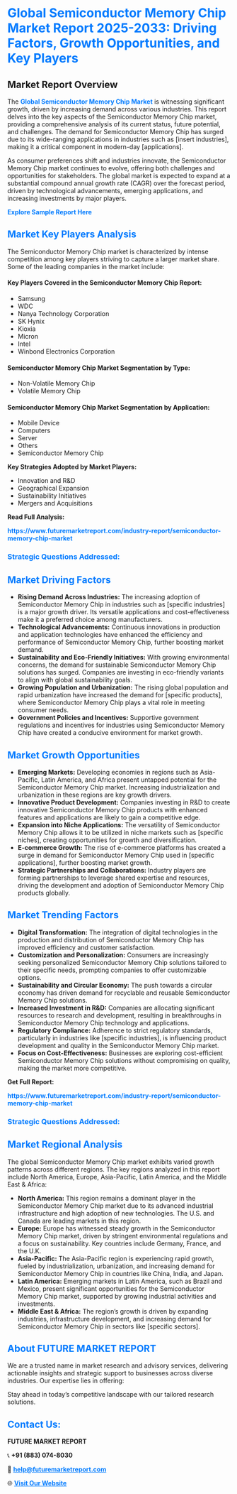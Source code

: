 <h1 style="color: #007BFF;">Global Semiconductor Memory Chip Market Report 2025-2033: Driving Factors, Growth Opportunities, and Key Players</h1>

<section id="overview">
<h2>Market Report Overview</h2>
<p>The <a href="https://www.futuremarketreport.com/industry-report/semiconductor-memory-chip-market" style="color: #007BFF; text-decoration: none;"><strong>Global Semiconductor Memory Chip Market</strong></a> is witnessing significant growth, driven by increasing demand across various industries. This report delves into the key aspects of the Semiconductor Memory Chip market, providing a comprehensive analysis of its current status, future potential, and challenges. The demand for Semiconductor Memory Chip has surged due to its wide-ranging applications in industries such as [insert industries], making it a critical component in modern-day [applications].</p>
<p>As consumer preferences shift and industries innovate, the Semiconductor Memory Chip market continues to evolve, offering both challenges and opportunities for stakeholders. The global market is expected to expand at a substantial compound annual growth rate (CAGR) over the forecast period, driven by technological advancements, emerging applications, and increasing investments by major players.</p>
</section>

<section id="overview">
<p><a href="https://www.futuremarketreport.com/request-sample/reportId=120571" style="color: #007BFF; text-decoration: none;"><strong>Explore Sample Report Here</strong></a></p>
</section>

<section id="key-players">
<h2 style="color: #007BFF;">Market Key Players Analysis</h2>
<p>The Semiconductor Memory Chip market is characterized by intense competition among key players striving to capture a larger market share. Some of the leading companies in the market include:</p>
<h4>Key Players Covered in the Semiconductor Memory Chip Report:</h4>
<ul><li>Samsung</li><li>WDC</li><li>Nanya Technology Corporation</li><li>SK Hynix</li><li>Kioxia</li><li>Micron</li><li>Intel</li><li>Winbond Electronics Corporation</li></ul>
<h4>Semiconductor Memory Chip Market Segmentation by Type:</h4>
<ul><li>Non-Volatile Memory Chip</li><li>Volatile Memory Chip</li></ul>

<h4>Semiconductor Memory Chip Market Segmentation by Application:</h4>
<ul><li>Mobile Device</li><li>Computers</li><li>Server</li><li>Others</li><li>Semiconductor Memory Chip</li></ul>
<p><strong>Key Strategies Adopted by Market Players:</strong></p>
<ul>
<li>Innovation and R&D</li>
<li>Geographical Expansion</li>
<li>Sustainability Initiatives</li>
<li>Mergers and Acquisitions</li>
</ul>
</section>

<section>
<p><strong>Read Full Analysis: </strong></p><a href="https://www.futuremarketreport.com/industry-report/semiconductor-memory-chip-market" style="color: #007BFF; text-decoration: none;"><strong>https://www.futuremarketreport.com/industry-report/semiconductor-memory-chip-market</strong></a>
<h3 style="color: #007BFF;">Strategic Questions Addressed:</h3>
</section>

<section id="driving-factors">
<h2 style="color: #007BFF;">Market Driving Factors</h2>
<ul>
<li><strong>Rising Demand Across Industries:</strong> The increasing adoption of Semiconductor Memory Chip in industries such as [specific industries] is a major growth driver. Its versatile applications and cost-effectiveness make it a preferred choice among manufacturers.</li>
<li><strong>Technological Advancements:</strong> Continuous innovations in production and application technologies have enhanced the efficiency and performance of Semiconductor Memory Chip, further boosting market demand.</li>
<li><strong>Sustainability and Eco-Friendly Initiatives:</strong> With growing environmental concerns, the demand for sustainable Semiconductor Memory Chip solutions has surged. Companies are investing in eco-friendly variants to align with global sustainability goals.</li>
<li><strong>Growing Population and Urbanization:</strong> The rising global population and rapid urbanization have increased the demand for [specific products], where Semiconductor Memory Chip plays a vital role in meeting consumer needs.</li>
<li><strong>Government Policies and Incentives:</strong> Supportive government regulations and incentives for industries using Semiconductor Memory Chip have created a conducive environment for market growth.</li>
</ul>
</section>

<section id="growth-opportunities">
<h2 style="color: #007BFF;">Market Growth Opportunities</h2>
<ul>
<li><strong>Emerging Markets:</strong> Developing economies in regions such as Asia-Pacific, Latin America, and Africa present untapped potential for the Semiconductor Memory Chip market. Increasing industrialization and urbanization in these regions are key growth drivers.</li>
<li><strong>Innovative Product Development:</strong> Companies investing in R&D to create innovative Semiconductor Memory Chip products with enhanced features and applications are likely to gain a competitive edge.</li>
<li><strong>Expansion into Niche Applications:</strong> The versatility of Semiconductor Memory Chip allows it to be utilized in niche markets such as [specific niches], creating opportunities for growth and diversification.</li>
<li><strong>E-commerce Growth:</strong> The rise of e-commerce platforms has created a surge in demand for Semiconductor Memory Chip used in [specific applications], further boosting market growth.</li>
<li><strong>Strategic Partnerships and Collaborations:</strong> Industry players are forming partnerships to leverage shared expertise and resources, driving the development and adoption of Semiconductor Memory Chip products globally.</li>
</ul>
</section>

<section id="trending-factors">
<h2 style="color: #007BFF;">Market Trending Factors</h2>
<ul>
<li><strong>Digital Transformation:</strong> The integration of digital technologies in the production and distribution of Semiconductor Memory Chip has improved efficiency and customer satisfaction.</li>
<li><strong>Customization and Personalization:</strong> Consumers are increasingly seeking personalized Semiconductor Memory Chip solutions tailored to their specific needs, prompting companies to offer customizable options.</li>
<li><strong>Sustainability and Circular Economy:</strong> The push towards a circular economy has driven demand for recyclable and reusable Semiconductor Memory Chip solutions.</li>
<li><strong>Increased Investment in R&D:</strong> Companies are allocating significant resources to research and development, resulting in breakthroughs in Semiconductor Memory Chip technology and applications.</li>
<li><strong>Regulatory Compliance:</strong> Adherence to strict regulatory standards, particularly in industries like [specific industries], is influencing product development and quality in the Semiconductor Memory Chip market.</li>
<li><strong>Focus on Cost-Effectiveness:</strong> Businesses are exploring cost-efficient Semiconductor Memory Chip solutions without compromising on quality, making the market more competitive.</li>
</ul>
</section>

<section>
<p><strong>Get Full Report: </strong></p><a href="https://www.futuremarketreport.com/industry-report/semiconductor-memory-chip-market" style="color: #007BFF; text-decoration: none;"><strong>https://www.futuremarketreport.com/industry-report/semiconductor-memory-chip-market</strong></a>
<h3 style="color: #007BFF;">Strategic Questions Addressed:</h3>
</section>


<section id="regional-analysis">
<h2 style="color: #007BFF;">Market Regional Analysis</h2>
<p>The global Semiconductor Memory Chip market exhibits varied growth patterns across different regions. The key regions analyzed in this report include North America, Europe, Asia-Pacific, Latin America, and the Middle East & Africa:</p>
<ul>
<li><strong>North America:</strong> This region remains a dominant player in the Semiconductor Memory Chip market due to its advanced industrial infrastructure and high adoption of new technologies. The U.S. and Canada are leading markets in this region.</li>
<li><strong>Europe:</strong> Europe has witnessed steady growth in the Semiconductor Memory Chip market, driven by stringent environmental regulations and a focus on sustainability. Key countries include Germany, France, and the U.K.</li>
<li><strong>Asia-Pacific:</strong> The Asia-Pacific region is experiencing rapid growth, fueled by industrialization, urbanization, and increasing demand for Semiconductor Memory Chip in countries like China, India, and Japan.</li>
<li><strong>Latin America:</strong> Emerging markets in Latin America, such as Brazil and Mexico, present significant opportunities for the Semiconductor Memory Chip market, supported by growing industrial activities and investments.</li>
<li><strong>Middle East & Africa:</strong> The region’s growth is driven by expanding industries, infrastructure development, and increasing demand for Semiconductor Memory Chip in sectors like [specific sectors].</li>
</ul>
</section>

<footer>
<h2 style="color: #007BFF;">About FUTURE MARKET REPORT</h2>
<p>We are a trusted name in market research and advisory services, delivering actionable insights and strategic support to businesses across diverse industries. Our expertise lies in offering:</p>

<p>Stay ahead in today’s competitive landscape with our tailored research solutions.</p>

<h2 style="color: #007BFF;">Contact Us:</h2>
<p><strong>FUTURE MARKET REPORT</strong></p>
<p>📞 <strong>+91 (883) 074-8030</strong></p>
<p>📧 <strong><a href="mailto:help@futuremarketreport.com" style="color: #007BFF;">help@futuremarketreport.com</a></strong></p>
<p>🌐 <strong><a href="https://www.futuremarketreport.com/" style="color: #007BFF;">Visit Our Website</a></strong></p>
</footer>